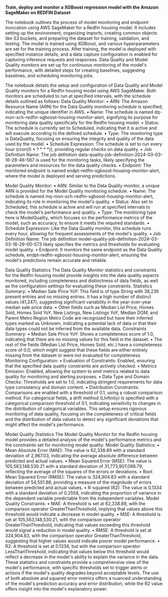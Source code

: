 **Train, deploy and monitor a XGBoost regression model with the Amazon SageMaker on REDFIN Dataset**

The notebook outlines the process of model monitoring and endpoint invocation using AWS SageMaker for a Redfin housing model. It includes setting up the environment, organizing imports, creating common objects like S3 buckets, and preparing the dataset for training, validation, and testing. The model is trained using XGBoost, and various hyperparameters are set for the training process. After training, the model is deployed with specified instance details, and a data capture configuration is enabled for capturing inference requests and responses. Data Quality and Model Quality monitors are set up for continuous monitoring of the model's performance, with detailed steps for creating baselines, suggesting baselines, and scheduling monitoring jobs.

The notebook details the setup and configuration of Data Quality and Model Quality monitors for a Redfin housing model using AWS SageMaker. Both monitors are scheduled to run at specified intervals, with the schedule details outlined as follows:
Data Quality Monitor:
•	ARN: The Amazon Resource Name (ARN) for the Data Quality monitoring schedule is specified, indicating the unique identifier in AWS.
•	Name: The schedule is named dq-mon-sch-redfin-xgboost-housing-monitor-alert, signifying its purpose for monitoring data quality specifically for the Redfin housing model.
•	Status: The schedule is currently set to Scheduled, indicating that it is active and will execute according to the defined schedule.
•	Type: The monitoring type is DataQuality, focusing on ensuring the integrity and quality of the data used by the model.
•	Schedule Expression: The schedule is set to run every hour (cron(0 * ? * * *)), providing regular checks on data quality.
•	Job Definition Name: The job definition data-quality-job-definition-2024-03-03-16-28-46-567 is used for the monitoring tasks, likely specifying the parameters and resources for the data quality checks.
•	Endpoint: The monitored endpoint is named endpt-redfin-xgboost-housing-monitor-alert, where the model is deployed and serving predictions.

Model Quality Monitor:
•	ARN: Similar to the Data Quality monitor, a unique ARN is provided for the Model Quality monitoring schedule.
•	Name: The schedule is named mq-mon-sch-redfin-xgboost-housing-monitor-alert, indicating its role in monitoring the model's quality.
•	Status: Also set to Scheduled, this schedule is active and will run at specified intervals to check the model's performance and quality.
•	Type: The monitoring type here is ModelQuality, which focuses on the performance metrics of the model, such as accuracy, to ensure it meets the required standards.
•	Schedule Expression: Like the Data Quality monitor, this schedule runs every hour, allowing for frequent assessments of the model's quality.
•	Job Definition Name: The job definition model-quality-job-definition-2024-03-03-16-29-00-573 likely specifies the metrics and thresholds for evaluating model quality.
•	Endpoint: It monitors the same endpoint as the Data Quality schedule, endpt-redfin-xgboost-housing-monitor-alert, ensuring the model's predictions remain accurate and reliable.

Data Quality Statistics
The Data Quality Monitor statistics and constraints for the Redfin housing model provide insights into the data quality aspects monitored, including completeness and distinctness of data fields, as well as the configuration settings for evaluating these constraints.
Statistics Summary:
•	Median Sale Price YoY: This field is of type String with 38,236 present entries and no missing entries. It has a high number of distinct values (41,247), suggesting significant variability in the year-over-year median sale price data.
•	Other fields such as Median List Price, Homes Sold, Homes Sold YoY, New Listings, New Listings YoY, Median DOM, and Parent Metro Region Metro Code are recognized but have their inferred types marked as Unknown, indicating a potential lack of data or that their data types could not be inferred from the available data.
Constraints Summary:
•	Median Sale Price YoY: Shows a completeness score of 1.0, indicating that there are no missing values for this field in the dataset.
•	The rest of the fields (Median List Price, Homes Sold, etc.) have a completeness score of 0.0, which might suggest that these fields are either entirely missing from the dataset or were not evaluated for completeness.
Monitoring Configuration:
•	Evaluation of Constraints: Enabled, ensuring that the specified data quality constraints are actively checked.
•	Metrics Emission: Enabled, allowing the system to emit metrics related to data quality for monitoring and alerting purposes.
•	Data Type and Domain Checks: Thresholds are set to 1.0, indicating stringent requirements for data type consistency and domain content.
•	Distribution Constraints: Comparisons are enabled with a threshold of 0.1, using a robust comparison method. For categorical fields, a drift method (LInfinity) is specified with a categorical comparison threshold of 0.1, indicating sensitivity to changes in the distribution of categorical variables.
This setup ensures rigorous monitoring of data quality, focusing on the completeness of critical fields and the distribution of data values to detect any significant deviations that might affect the model's performance.

Model Quality Statistics
The Model Quality Monitor for the Redfin housing model provides a detailed analysis of the model's performance metrics and the constraints set for monitoring model quality:
Model Quality Statistics:
•	Mean Absolute Error (MAE): The value is 62,338.89 with a standard deviation of 2,967.03, indicating the average absolute difference between predicted and actual values.
•	Mean Squared Error (MSE): The value is 105,563,148,530.21 with a standard deviation of 31,773,907,088.79, reflecting the average of the squares of the errors or deviations.
•	Root Mean Squared Error (RMSE): The value is 324,904.83 with a standard deviation of 54,501.88, providing a measure of the magnitude of errors between predicted and actual values.
•	R-squared (R2): The value is 0.1334 with a standard deviation of 0.2558, indicating the proportion of variance in the dependent variable predictable from the independent variables.
Model Quality Constraints:
•	MAE: A threshold is set at 62,338.89, with the comparison operator GreaterThanThreshold, implying that values above this threshold would indicate a decrease in model quality.
•	MSE: A threshold is set at 105,563,148,530.21, with the comparison operator GreaterThanThreshold, indicating that values exceeding this threshold would signal a reduction in model quality.
•	RMSE: A threshold is set at 324,904.83, with the comparison operator GreaterThanThreshold, suggesting that higher values would indicate poorer model performance.
•	R2: A threshold is set at 0.1334, but with the comparison operator LessThanThreshold, indicating that values below this threshold would reflect a decrease in the model's ability to explain the variance in the data.
These statistics and constraints provide a comprehensive view of the model's performance, with specific thresholds set to trigger alerts or actions if the model's quality degrades beyond acceptable levels. The use of both absolute and squared error metrics offers a nuanced understanding of the model's prediction accuracy and error distribution, while the R2 value offers insight into the model's explanatory power.

